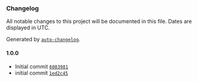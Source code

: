 ### Changelog

All notable changes to this project will be documented in this file. Dates are displayed in UTC.

Generated by [`auto-changelog`](https://github.com/CookPete/auto-changelog).

#### 1.0.0

- Initial commit [`6083981`](https://github.com/masa-finance/masa-signer/commit/60839811612ef2adcc4eb5c885af1a0aac400da0)
- initial commit [`1ed2c45`](https://github.com/masa-finance/masa-signer/commit/1ed2c45a93435c5501dbb0127dc48976451e8f9b)
